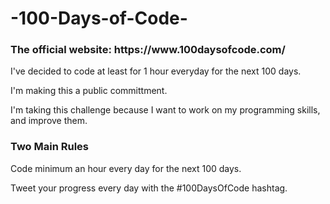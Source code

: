 # -100-Days-of-Code-
<h3>The official website: https://www.100daysofcode.com/</h3>


<p>I've decided to code at least for 1 hour everyday for the next 100 days.</p>
<p>I'm making this a public committment.</p>
<p>I'm taking this challenge because I want to work on my programming skills, and improve them.</p> 

<h3>Two Main Rules</h3>
<p>Code minimum an hour every day for the next 100 days.</p>
<p>Tweet your progress every day with the #100DaysOfCode hashtag.</p>
